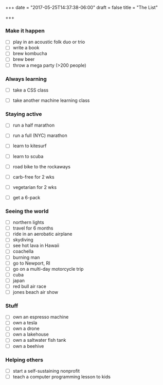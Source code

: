 +++
date = "2017-05-25T14:37:38-06:00"
draft = false
title = "The List"

+++


### Make it happen
- [ ] play in an acoustic folk duo or trio
- [ ] write a book
- [ ] brew kombucha
- [ ] brew beer
- [ ] throw a mega party (>200 people)

### Always learning
- [ ] take a CSS class 
- [ ] take another machine learning class


### Staying active
- [ ] run a half marathon
- [ ] run a full (NYC) marathon
- [ ] learn to kitesurf
- [ ] learn to scuba
- [ ] road bike to the rockaways
- [ ] carb-free for 2 wks
- [ ] vegetarian for 2 wks
- [ ] get a 6-pack


### Seeing the world
- [ ] northern lights
- [ ] travel for 6 months
- [ ] ride in an aerobatic airplane
- [ ] skydiving 
- [ ] see hot lava in Hawaii
- [ ] coachella
- [ ] burning man
- [ ] go to Newport, RI
- [ ] go on a multi-day motorcycle trip
- [ ] cuba
- [ ] japan
- [ ] red bull air race
- [ ] jones beach air show

### Stuff
- [ ] own an espresso machine
- [ ] own a tesla
- [ ] own a drone
- [ ] own a lakehouse
- [ ] own a saltwater fish tank
- [ ] own a beehive

### Helping others
- [ ] start a self-sustaining nonprofit
- [ ] teach a computer programming lesson to kids 
